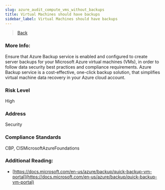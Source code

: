 ```yaml
---
slug: azure_audit_compute_vms_without_backups
title: Virtual Machines should have backups
sidebar_label: Virtual Machines should have backups
---
```

> [Back](../../azurecomputeaudit)

### More Info:
Ensure that Azure Backup service is enabled and configured to create server backups for your Microsoft Azure virtual machines (VMs), in order to follow data security best practices and compliance requirements. Azure Backup service is a cost-effective, one-click backup solution, that simplifies virtual machine data recovery in your Azure cloud account.

### Risk Level
High

### Address
Security

### Compliance Standards
CBP, CISMicrosoftAzureFoundations

### Additional Reading:
- [https://docs.microsoft.com/en-us/azure/backup/quick-backup-vm-portal](https://docs.microsoft.com/en-us/azure/backup/quick-backup-vm-portal) 
